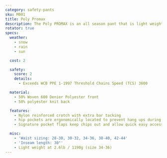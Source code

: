 ```yaml
---
category: safety-pants
sku: M001
title: Poly Promax
description: The Poly PROMAX is an all season pant that is light weight and breathable with excellent range of motion. The same design as our popular POLY PRO with added protection of 4100 TCS protective pad.
rotator: true
specs:
  weather:
    - snow
    - rain
    - sun

  cost: 2

  safety:
    score: 2
    details:
      - Exceeds WCB PPE 1-1997 Threshold Chains Speed (TCS) 3600

  material:
    - 50% Woven 600 Denier Polyester front
    - 50% polyester knit back

  features:
    - Nylon reinforced crotch with extra bar tacking
    - hip pockets are ergonomically located to prevent hang ups during cutting and bending
    - Signature pocket flaps keep chips out and allow quick easy access

  misc:
    - 'Waist sizing: 28-30, 30-32, 34-36, 38-40, 42-44'
    - 'Inseam length: 30"'
    - Light weight at 2.6lb / 1190g (size 34-36)
---
```


